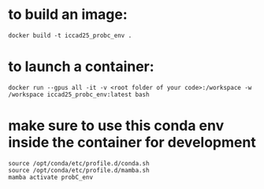 # to build an image:
```
docker build -t iccad25_probc_env .
```

# to launch a container:
```
docker run --gpus all -it -v <root folder of your code>:/workspace -w /workspace iccad25_probc_env:latest bash
```

# make sure to use this conda env inside the container for development
```
source /opt/conda/etc/profile.d/conda.sh
source /opt/conda/etc/profile.d/mamba.sh
mamba activate probC_env
```






